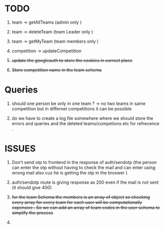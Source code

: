 # TODO 
1. team -> getAllTeams (admin only )
2. team -> deleteTeam (team Leader  only )
3. team -> getMyTeam (team members only )


4. competition -> updateCompetition 

5. ~~update the googleauth to store the cookies in correct place~~

6. ~~Store competition name in the team schema~~


# Queries 
1. should one person be only in one team ? -> no two teams in same competition but in differnet competitions it can be possible 

2. do we have to create a log file somewhere where we should store the errors and queries and the deleted teams/competions etc for refrecence . 


# ISSUES 
1. Don't send otp to frontend in the response of auth/sendotp (the person can enter the otp without having to check the mail and can enter using wrong mail also cuz he is getting the otp in the broswer )

2. auth/sendotp route is giving response as 200 even if the mail is not sent  (it should give 400)

3. ~~for the team Schema the members is an array of object so checking every array for every team for each user will be computationally expensive . So we can add an array of team codes in the user schema to simplify the process~~

4. 